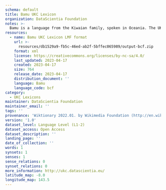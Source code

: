 ```yaml
---
schema: default
title: Bamu UKC Lexicon
organization: DataScientia Foundation
notes: >-
  Bamu is a language from the Kiwaian family, spoken in Oceania. The UKC Lexicon of Bamu is represented as a lexico-semantic network. It consists of words, word senses, synsets, as well as sense-level and synset-level relationships.
resources:
  - name: Bamu UKC Lexicon LMF format
    url: >-
      resources/db1529a9-fb5c-46ed-ab2f-5bffec065989/output-bcf.zip
    format: xml
    license: https://creativecommons.org/licenses/by-nc-sa/4.0/
    last_updated: 2023-04-17
    created: 2023-04-17
    size: 764
    release_date: 2023-04-17
    distribution_document: ''
    language: Bamu
    language_code: bcf
category:
  - UKC Lexicons
maintainer: DataScientia Foundation
maintainer_email: ''
tags: ''
provenance: 'Wiktionary 2022.01. by Wikimedia Foundation (http://en.wiktionary.org); Princeton WordNet 2.1 by Princeton University (https://wordnet.princeton.edu)'
version: '1.0'
dataset_level: Language Level (L1-2)
dataset_access: Open Access
dataset_description: ''
landing_page: ''
date_of_collection: ''
words: 1
synsets: 1
senses: 1
sense_relations: 0
synset_relations: 0
more_information: http://ukc.datascientia.eu/
latitude_map: -8.0
longitude_map: 143.5
---
```

